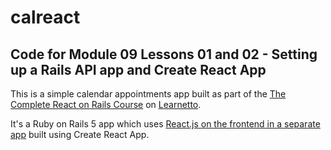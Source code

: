 # calreact

## Code for Module 09 Lessons 01 and 02 - Setting up a Rails API app and Create React App

This is a simple calendar appointments app built as part of the [The Complete React on Rails Course](https://learnetto.com/users/hrishio/courses/the-complete-react-on-rails-5-course) on [Learnetto](https://learnetto.com).

It's a Ruby on Rails 5 app which uses [React.js on the frontend in a separate app](https://github.com/learnetto/calreact-frontend) built using Create React App.
